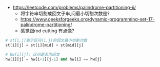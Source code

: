 
- https://leetcode.com/problems/palindrome-partitioning-ii/
  - 将字符串切割成回文子串,问最小切割次数是?
  - https://www.geeksforgeeks.org/dynamic-programming-set-17-palindrome-partitioning/
  - 感觉跟rod cutting 有点像?

```py
# st[i,j]表示区间(i,j)的回文最小切割次数
st[i][j] = st[i][mid] + st[mid][j]

# hw[i][j]: 区间是否为回文
hw[i][j] = hw[i+1][j-1] and hw[i] == hw[j]
```

 